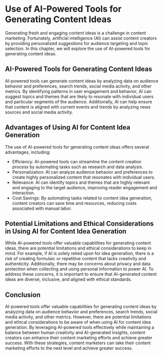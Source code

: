 Use of AI-Powered Tools for Generating Content Ideas
=================================================================================================

Generating fresh and engaging content ideas is a challenge in content marketing. Fortunately, artificial intelligence (AI) can assist content creators by providing personalized suggestions for audience targeting and topic selection. In this chapter, we will explore the use of AI-powered tools for generating content ideas.

AI-Powered Tools for Generating Content Ideas
---------------------------------------------

AI-powered tools can generate content ideas by analyzing data on audience behavior and preferences, search trends, social media activity, and other metrics. By identifying patterns in user engagement and behavior, AI can suggest topics and themes that are likely to resonate with individual users and particular segments of the audience. Additionally, AI can help ensure that content is aligned with current events and trends by analyzing news sources and social media activity.

Advantages of Using AI for Content Idea Generation
--------------------------------------------------

The use of AI-powered tools for generating content ideas offers several advantages, including:

* Efficiency: AI-powered tools can streamline the content creation process by automating tasks such as research and data analysis.
* Personalization: AI can analyze audience behavior and preferences to create highly personalized content that resonates with individual users.
* Relevance: AI can identify topics and themes that are highly relevant and engaging to the target audience, improving reader engagement and interaction.
* Cost Savings: By automating tasks related to content idea generation, content creators can save time and resources, reducing costs associated with manual labor.

Potential Limitations and Ethical Considerations in Using AI for Content Idea Generation
----------------------------------------------------------------------------------------

While AI-powered tools offer valuable capabilities for generating content ideas, there are potential limitations and ethical considerations to keep in mind. For example, if AI is solely relied upon for idea generation, there is a risk of creating formulaic or repetitive content that lacks creativity and authenticity. Additionally, there may be concerns about privacy and data protection when collecting and using personal information to power AI. To address these concerns, it is important to ensure that AI-generated content ideas are diverse, inclusive, and aligned with ethical standards.

Conclusion
----------

AI-powered tools offer valuable capabilities for generating content ideas by analyzing data on audience behavior and preferences, search trends, social media activity, and other metrics. However, there are potential limitations and ethical considerations to be aware of when using AI for content idea generation. By leveraging AI-powered tools effectively while maintaining a balance between human creativity and AI-generated insights, content creators can enhance their content marketing efforts and achieve greater success. With these strategies, content marketers can take their content marketing efforts to the next level and achieve greater success.
